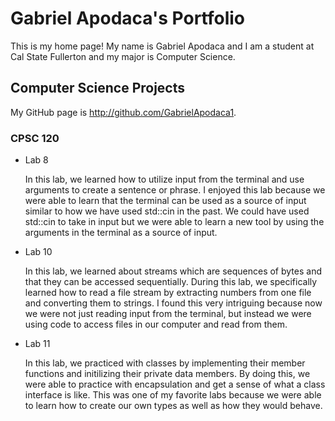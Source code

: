 # Gabriel Apodaca's Portfolio

This is my home page! My name is Gabriel Apodaca and I am a student at Cal State Fullerton and my major
is Computer Science.

## Computer Science Projects

My GitHub page is http://github.com/GabrielApodaca1.

### CPSC 120

* Lab 8

    In this lab, we learned how to utilize input from the terminal and use arguments to create a sentence or phrase. I enjoyed this lab because we were able to learn that the terminal can be used as a source of 
    input similar to how we have used std::cin in the past. We could have used std::cin to take in input but we were able to learn a new tool by using the arguments in the terminal as a source of input.

* Lab 10

    In this lab, we learned about streams which are sequences of bytes and that they can be accessed sequentially. During this lab, we specifically learned how to read a file stream by extracting numbers 
    from one file and converting them to strings. I found this very intriguing because now we were not just 
    reading input from the terminal, but instead we were using code to access files in our computer and read
    from them.

* Lab 11

    In this lab, we practiced with classes by implementing their member functions and initilizing their private data members. By doing this, we were able to practice with encapsulation and get a sense of what a class interface is like. This was one of my favorite labs because we were able to learn how to create our own types as well as how they would behave.

